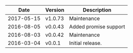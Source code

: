 | Date        | Version | Description |
| ----------- | ------- | ----------- |
| 2017-05-15  | v1.0.73 | Maintenance |
| 2016-08-05  | v0.0.43 | Added promise support |
| 2016-08-03  | v0.0.42 | Maintenance |
| 2016-03-04  | v0.0.1  | Initial release. |
